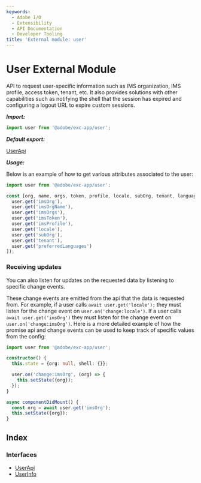 ```yaml
---
keywords:
  - Adobe I/O
  - Extensibility
  - API Documentation
  - Developer Tooling
title: 'External module: user'
---
```


# User External Module

API to request user-specific information such as IMS organization, IMS profile, access token,
tenant, etc. It also  provides solutions with other capabilities such as notifying the shell that
the session has expired and configuring a logout URL to expire custom sessions.

***Import:***

```typescript
import user from '@adobe/exc-app/user';
```

***Default export:***

[UserApi](../interfaces/user.userapi.md#interface-userapi)

***Usage:***

Below is an example of how to get various attributes associated to the user:

```typescript
import user from '@adobe/exc-app/user';

const [org, name, orgs, token, profile, locale, subOrg, tenant, languages] = await Promise.all([
  user.get('imsOrg'),
  user.get('imsOrgName'),
  user.get('imsOrgs'),
  user.get('imsToken'),
  user.get('imsProfile'),
  user.get('locale'),
  user.get('subOrg'),
  user.get('tenant'),
  user.get('preferredLanguages')
]);
```

### Receiving updates

You can also listen for updates on the requested data by listening to specific change events.

These change events are emitted from the api that the data is requested from. For example, if a
user calls `await user.get('locale');` they must listen for the change event on
`user.on('change:locale')`. If a user calls `await user.get('imsOrg')` they must listen for the
change event on `user.on('change:imsOrg')`. Here is a more detailed example of how the promise
api and change events can be used to keep track of specific values from the config:

```typescript
import user from '@adobe/exc-app/user';

constructor() {
  this.state = {org: null, shell: {}};

  user.on('change:imsOrg', (org) => {
    this.setState({org});
  });
}

async componentDidMount() {
  const org = await user.get('imsOrg');
  this.setState({org});
}
```

## Index

### Interfaces

* [UserApi](../interfaces/user.userapi.md)
* [UserInfo](../interfaces/user.userinfo.md)
